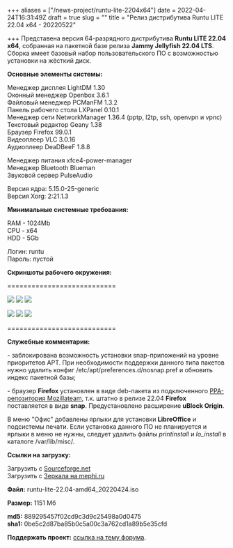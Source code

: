 +++
aliases = ["/news-project/runtu-lite-2204x64"]
date = 2022-04-24T16:31:49Z
draft = true
slug = ""
title = "Релиз дистрибутива Runtu LITE 22.04 х64 - 20220522"

+++
Представена версия 64-разрядного дистрибутива **Runtu LITE 22.04 х64**, собранная на пакетной базе релиза **Jammy Jellyfish 22.04 LTS**. Сборка имеет базовый набор пользовательского ПО с возможностью установки на жёсткий диск.  
<!--more-->  
  
 **Основные элементы системы:**  
  
Менеджер дисплея LightDM 1.30  
Оконный менеджер Openbox 3.6.1  
Файловый менеджер PCManFM 1.3.2  
Панель рабочего стола LXPanel 0.10.1  
Менеджер сети NetworkManager 1.36.4 (pptp, l2tp, ssh, openvpn и vpnc)  
Текстовый редактор Geany 1.38  
Браузер Firefox 99.0.1  
Видеоплеер VLC 3.0.16  
Аудиоплеер DeaDBeeF 1.8.8  
  
  
Менеджер питания xfce4-power-manager  
Менеджер Bluetooth Blueman  
Звуковой сервер PulseAudio  
  
Версия ядра: 5.15.0-25-generic  
Версия Xorg: 2:21.1.3  
   
  
 **Минимальные системные требования:**  
  
RAM - 1024Mb  
CPU - x64  
HDD - 5Gb  
  
Логин: runtu  
Пароль: пустой  
  
 **Скриншоты рабочего окружения:**  
  
===========================  
  
[![](https://i.ibb.co/c1b4Czk/LITE-22-04-1.png)](https://ibb.co/c1b4Czk) [![](https://i.ibb.co/jkPdpQ5/LITE-22-04-2.png)](https://ibb.co/jkPdpQ5) [![](https://i.ibb.co/CzVXmTT/LITE-22-04-3.png)](https://ibb.co/CzVXmTT)  
  
[![](https://i.ibb.co/ZXJ73sZ/LITE-22-04-4.png)](https://ibb.co/ZXJ73sZ) [![](https://i.ibb.co/y0RGbVV/LITE-22-04-5.png)](https://ibb.co/y0RGbVV) [![](https://i.ibb.co/H2v8TVb/LITE-22-04-4png.png)](https://ibb.co/H2v8TVb)   
  
===========================  
  
 **Служебные комментарии:**  
  
\- заблокирована возможность установки snap-приложений на уровне приоритетов APT. При необходимости поддержки данного типа пакетов нужно удалить конфиг /etc/apt/preferences.d/nosnap.pref и обновить индекс пакетной базы;  
  
\- браузер **Firefox** установлен в виде deb-пакета из подключенного [PPA-репозитория Mozillateam](https://launchpad.net/\~mozillateam/+archive/ubuntu/ppa), т.к. штатно в релизе 22.04 **Firefox** поставляется в виде **snap**. Предустановлено расширение **uBlock Origin**.  
  
  
В меню "Офис" добавлены ярлыки для установки **LibreOffice** и подсистемы печати. Если установка данного ПО не планируется и ярлыки в меню не нужны, следует удалить файлы _printinstall_ и _lo_install_ в каталоге /var/lib/misc/.  
  
  
 **Ссылки на загрузку:**  
  
Загрузить с [Sourceforge.net](https://sourceforge.net/projects/runtu/files/runtu%2022.04/LITE/runtu-lite-22.04-amd64_20220424.iso/download)  
Загрузить с [Зеркала на mephi.ru](http://mirror.mephi.ru/runtu/runtu%2022.04/LITE/runtu-lite-22.04-amd64_20220424.iso)  
  
**Файл:** runtu-lite-22.04-amd64_20220424.iso  
  
**Размер:** 1151 Мб  
  
  
**md5:** 889295457f02cd9c3d9c25498a0d0475  
**sha1:** 0be5c2d87ba85b0c5a00c3a762cd1a89b5e35cfd   
  
  
**Поддержать проект:** [ссылка на тему форума](http://forum.runtu.org/index.php/topic,188.0.html).